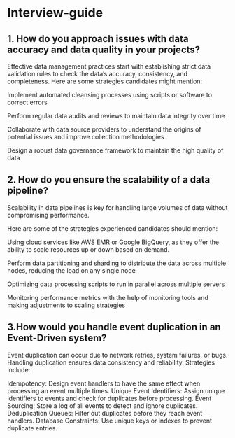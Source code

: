 # Interview-guide

## 1. How do you approach issues with data accuracy and data quality in your projects?

Effective data management practices start with establishing strict data validation rules to check the data’s accuracy, consistency, and completeness. Here are some strategies candidates might mention: 

Implement automated cleansing processes using scripts or software to correct errors 

Perform regular data audits and reviews to maintain data integrity over time

Collaborate with data source providers to understand the origins of potential issues and improve collection methodologies 

Design a robust data governance framework to maintain the high quality of data

## 2. How do you ensure the scalability of a data pipeline?

Scalability in data pipelines is key for handling large volumes of data without compromising performance. 

Here are some of the strategies experienced candidates should mention: 

Using cloud services like AWS EMR or Google BigQuery, as they offer the ability to scale resources up or down based on demand. 

Perform data partitioning and sharding to distribute the data across multiple nodes, reducing the load on any single node

Optimizing data processing scripts to run in parallel across multiple servers

Monitoring performance metrics with the help of monitoring tools and making adjustments to scaling strategies

## 3.How would you handle event duplication in an Event-Driven system?

Event duplication can occur due to network retries, system failures, or bugs. Handling duplication ensures data consistency and reliability. Strategies include:

Idempotency: Design event handlers to have the same effect when processing an event multiple times.
Unique Event Identifiers: Assign unique identifiers to events and check for duplicates before processing.
Event Sourcing: Store a log of all events to detect and ignore duplicates.
Deduplication Queues: Filter out duplicates before they reach event handlers.
Database Constraints: Use unique keys or indexes to prevent duplicate entries.

